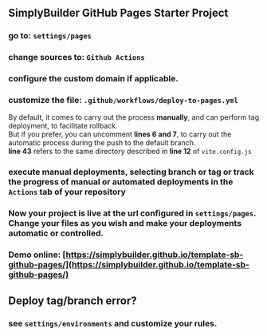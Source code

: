 ## SimplyBuilder GitHub Pages Starter Project    


### go to: `settings/pages`

### change sources to: `Github Actions`

### configure the custom domain if applicable.

### customize the file: `.github/workflows/deploy-to-pages.yml`

By default, it comes to carry out the process **manually**, and can perform tag deployment, to facilitate rollback.      
But if you prefer, you can uncomment **lines 6 and 7**, to carry out the automatic process during the push to the default branch.      
**line 43** refers to the same directory described in **line 12** of `vite.config.js`


### execute manual deployments, selecting branch or tag or track the progress of manual or automated deployments in the `Actions` tab of your repository

### Now your project is live at the url configured in `settings/pages`. Change your files as you wish and make your deployments automatic or controlled.

### Demo online: [https://simplybuilder.github.io/template-sb-github-pages/](https://simplybuilder.github.io/template-sb-github-pages/)


## Deploy tag/branch error?
### see `settings/environments` and customize your rules.